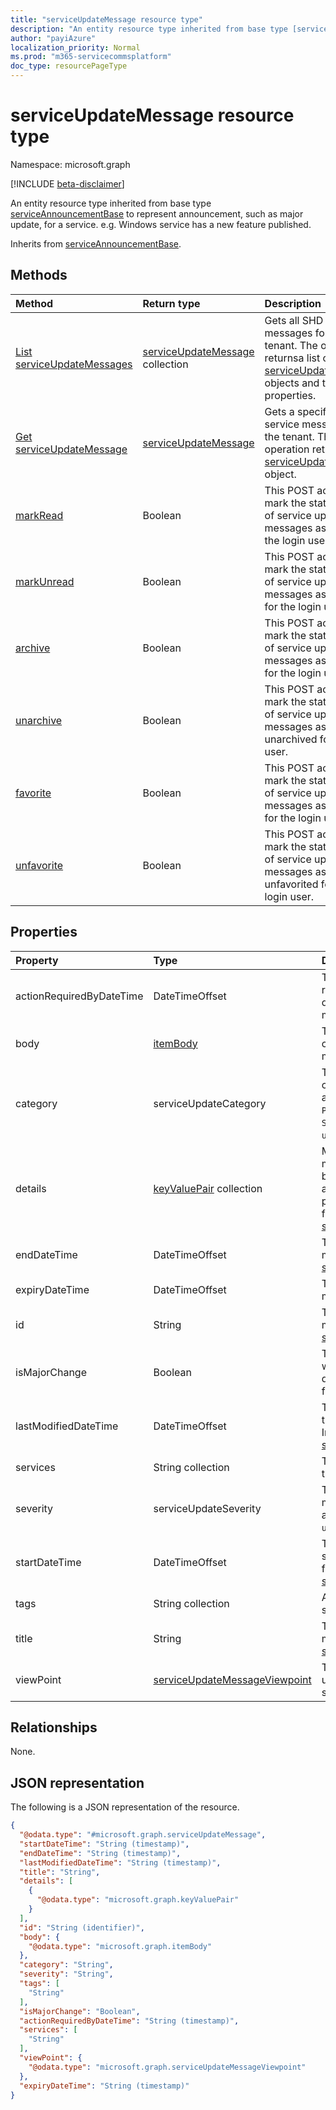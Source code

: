 ```yaml
---
title: "serviceUpdateMessage resource type"
description: "An entity resource type inherited from base type [serviceAnnouncementBase](../resources/serviceannouncementbase.md) to represent announcement, such as major update, for a service. e.g. Windows service has a new feature published."
author: "payiAzure"
localization_priority: Normal
ms.prod: "m365-servicecommsplatform"
doc_type: resourcePageType
---
```


# serviceUpdateMessage resource type

Namespace: microsoft.graph

[!INCLUDE [beta-disclaimer](../../includes/beta-disclaimer.md)]

An entity resource type inherited from base type [serviceAnnouncementBase](../resources/serviceannouncementbase.md) to represent announcement, such as major update, for a service. e.g. Windows service has a new feature published.

Inherits from [serviceAnnouncementBase](../resources/serviceannouncementbase.md).

## Methods
|Method|Return type|Description|
|:---|:---|:---|
|[List serviceUpdateMessages](../api/serviceupdatemessage-list.md)|[serviceUpdateMessage](../resources/serviceupdatemessage.md) collection|Gets all SHD service messages for the tenant. The operation returnsa list of the [serviceUpdateMessage](../resources/serviceupdatemessage.md) objects and their properties.|
|[Get serviceUpdateMessage](../api/serviceupdatemessage-get.md)|[serviceUpdateMessage](../resources/serviceupdatemessage.md)|Gets a specified SHD service message for the tenant. The operation returns a [serviceUpdateMessage](../resources/serviceupdatemessage.md) object.|
|[markRead](../api/serviceupdatemessage-markread.md)|Boolean|This POST action is to mark the status of a list of service update messages as read for the login user.|
|[markUnread](../api/serviceupdatemessage-markunread.md)|Boolean|This POST action is to mark the status of a list of service update messages as unread for the login user.|
|[archive](../api/serviceupdatemessage-archive.md)|Boolean|This POST action is to mark the status of a list of service update messages as archived for the login user.|
|[unarchive](../api/serviceupdatemessage-unarchive.md)|Boolean|This POST action is to mark the status of a list of service update messages as unarchived for the login user.|
|[favorite](../api/serviceupdatemessage-favorite.md)|Boolean|This POST action is to mark the status of a list of service update messages as favorited for the login user.|
|[unfavorite](../api/serviceupdatemessage-unfavorite.md)|Boolean|This POST action is to mark the status of a list of service update messages as unfavorited for the login user.|

## Properties
|Property|Type|Description|
|:---|:---|:---|
|actionRequiredByDateTime|DateTimeOffset|The time by when the required action needs to be done for the service message|
|body|[itemBody](../resources/itembody.md)|The content type and content of the service message body|
|category|serviceUpdateCategory|The service message category. Possible values are: `PreventOrFixIssue`, `PlanForChange`, `StayInformed`, `unknownFutureValue`.|
|details|[keyValuePair](../resources/keyvaluepair.md) collection|More details about service message that don't need to be filter based properties are put in this key value pair collection. Inherited from [serviceAnnouncementBase](../resources/serviceannouncementbase.md)|
|endDateTime|DateTimeOffset|The end time of the service message Inherited from [serviceAnnouncementBase](../resources/serviceannouncementbase.md)|
|expiryDateTime|DateTimeOffset|The expiry time of service message|
|id|String|The id of the service message. Inherited from [serviceAnnouncementBase](../resources/serviceannouncementbase.md)|
|isMajorChange|Boolean|The value indicating whether the message describes a major update for the service|
|lastModifiedDateTime|DateTimeOffset|The last modified time of the service message. Inherited from [serviceAnnouncementBase](../resources/serviceannouncementbase.md)|
|services|String collection|The affected services by the service message|
|severity|serviceUpdateSeverity|The severity of the service message. Possible values are: `Normal`, `High`, `Critical`, `unknownFutureValue`.|
|startDateTime|DateTimeOffset|The start time of the service message Inherited from [serviceAnnouncementBase](../resources/serviceannouncementbase.md)|
|tags|String collection|A collection of tags for the service message|
|title|String|The title of the service message Inherited from [serviceAnnouncementBase](../resources/serviceannouncementbase.md)|
|viewPoint|[serviceUpdateMessageViewpoint](../resources/serviceupdatemessageviewpoint.md)|The view point to show user metadata of the service message|

## Relationships
None.

## JSON representation
The following is a JSON representation of the resource.
<!-- {
  "blockType": "resource",
  "keyProperty": "id",
  "@odata.type": "microsoft.graph.serviceUpdateMessage",
  "baseType": "m365ServiceHealth.readServices.commercialWebService.models.serviceAnnouncementBase",
  "openType": false
}
-->
``` json
{
  "@odata.type": "#microsoft.graph.serviceUpdateMessage",
  "startDateTime": "String (timestamp)",
  "endDateTime": "String (timestamp)",
  "lastModifiedDateTime": "String (timestamp)",
  "title": "String",
  "details": [
    {
      "@odata.type": "microsoft.graph.keyValuePair"
    }
  ],
  "id": "String (identifier)",
  "body": {
    "@odata.type": "microsoft.graph.itemBody"
  },
  "category": "String",
  "severity": "String",
  "tags": [
    "String"
  ],
  "isMajorChange": "Boolean",
  "actionRequiredByDateTime": "String (timestamp)",
  "services": [
    "String"
  ],
  "viewPoint": {
    "@odata.type": "microsoft.graph.serviceUpdateMessageViewpoint"
  },
  "expiryDateTime": "String (timestamp)"
}
```

